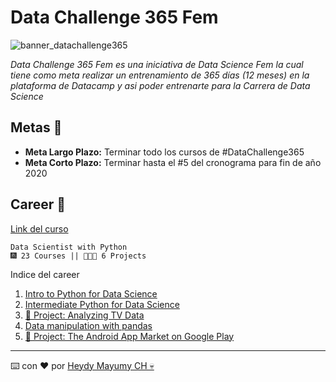# Data Challenge 365 Fem

![banner_datachallenge365](https://www.notion.so/image/https%3A%2F%2Fscontent.flim15-2.fna.fbcdn.net%2Fv%2Ft1.0-9%2F25508048_167603193846776_3919949558497875668_n.png%3F_nc_cat%3D108%26ccb%3D2%26_nc_sid%3De3f864%26_nc_ohc%3D1UiyIWz3VQAAX8vxvHZ%26_nc_ht%3Dscontent.flim15-2.fna%26oh%3Da190c71468866fee93e59c2babf73d01%26oe%3D5FD54F66?table=block&id=599b04a9-f0c7-406f-86bc-9ce15aae4e52&width=2190&userId=1e9f9443-7f0c-4cb2-949a-97ee7cecfdd8&cache=v2)

_Data Challenge 365 Fem es una iniciativa de Data Science Fem la cual tiene como meta realizar un entrenamiento de 365 días (12 meses) en la plataforma de Datacamp y asi poder entrenarte para la Carrera de Data Science_

## Metas 🚀

- **Meta Largo Plazo:** Terminar todo los cursos de #DataChallenge365
- **Meta Corto Plazo:** Terminar hasta el #5 del cronograma para fin de año 2020

## Career 🤖 
[Link del curso](https://learn.datacamp.com/career-tracks/data-scientist-with-python)

```
Data Scientist with Python
🎆 23 Courses || 👩🏻‍💼 6 Projects
```


Indice del career
1. [Intro to Python for Data Science](https://github.com/MayumyCH/dc_datascientist_with_python_dsfem/blob/main/notebooks/1.Introduction%20to%20Python.ipynb)
2. [Intermediate Python for Data Science](https://github.com/MayumyCH/dc_datascientist_with_python_dsfem/blob/main/notebooks/2.Intermediate%20Python.ipynb)
3. [🌟 Project: Analyzing TV Data](https://github.com/MayumyCH/dc_project_analyzing_super_bowl_tv_data_with_python)
4. [Data manipulation with pandas]()
5. [🌟 Project: The Android App  Market on Google Play]()

---
⌨️ con ❤️ por [Heydy Mayumy CH 💀](https://github.com/MayumyCH)